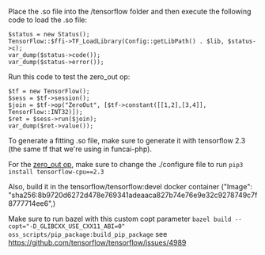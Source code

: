 Place the .so file into the /tensorflow folder and then execute the following code to load the .so file:

    $status = new Status();
    TensorFlow::$ffi->TF_LoadLibrary(Config::getLibPath() . $lib, $status->c);
    var_dump($status->code());
    var_dump($status->error());

Run this code to test the zero_out op:

    $tf = new TensorFlow();
    $sess = $tf->session();
    $join = $tf->op("ZeroOut", [$tf->constant([[1,2],[3,4]], TensorFlow::INT32)]);
    $ret = $sess->run($join);
    var_dump($ret->value());

To generate a fitting .so file, make sure to generate it with tensorflow 2.3 (the same tf that we're using in funcai-php). 

For the [zero_out op](https://github.com/tensorflow/custom-op), make sure to change the ./configure file to run `pip3 install tensorflow-cpu==2.3`

Also, build it in the tensorflow/tensorflow:devel docker container ("Image": "sha256:8b9720d6272d478e769341adeaaca827b74e76e9e32c9278749c7f8777714ee6",)


Make sure to run bazel with this custom copt parameter `bazel build --copt="-D_GLIBCXX_USE_CXX11_ABI=0" oss_scripts/pip_package:build_pip_package` see https://github.com/tensorflow/tensorflow/issues/4989
